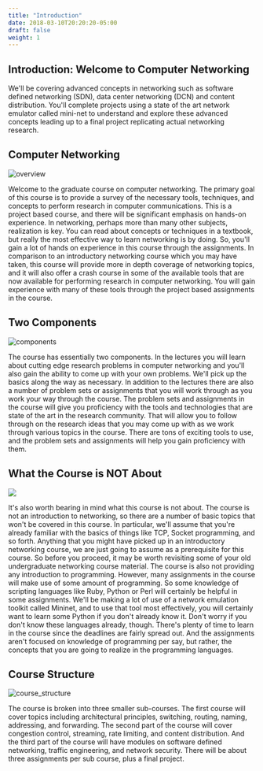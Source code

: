 ```yaml
---
title: "Introduction"
date: 2018-03-10T20:20:20-05:00
draft: false
weight: 1
---
```



## Introduction: Welcome to Computer Networking

We'll be covering advanced concepts in networking such as software defined networking (SDN), data center networking (DCN) and
content distribution. You'll complete projects using a state of the art network emulator called
mini-net to understand and explore these advanced concepts leading up to a final project
replicating actual networking research.

## Computer Networking

![overview](/6250/images/fig1.1.png)

Welcome to the graduate course on computer networking. The primary goal of this course is to
provide a survey of the necessary tools, techniques, and concepts to perform research in
computer communications. This is a project based course, and there will be significant emphasis
on hands-on experience. In networking, perhaps more than many other subjects, realization is
key. You can read about concepts or techniques in a textbook, but really the most effective way
to learn networking is by doing. So, you'll gain a lot of hands on experience in this course
through the assignments. In comparison to an introductory networking course which you may
have taken, this course will provide more in depth coverage of networking topics, and it will also
offer a crash course in some of the available tools that are now available for performing research
in computer networking. You will gain experience with many of these tools through the project
based assignments in the course.


## Two Components

![components](/6250/images/fig1.2.png)

The course has essentially two components. In the lectures you will learn about cutting edge
research problems in computer networking and you'll also gain the ability to come up with your
own problems. We'll pick up the basics along the way as necessary. In addition to the lectures
there are also a number of problem sets or assignments that you will work through as you work
your way through the course. The problem sets and assignments in the course will give you
proficiency with the tools and technologies that are state of the art in the research community.
That will allow you to follow through on the research ideas that you may come up with as we
work through various topics in the course. There are tons of exciting tools to use, and the
problem sets and assignments will help you gain proficiency with them.

## What the Course is NOT About

![](/6250/images/fig1.3.png)

It's also worth bearing in mind what this course is not about. The course is not an introduction to
networking, so there are a number of basic topics that won't be covered in this course. In
particular, we'll assume that you're already familiar with the basics of things like TCP, Socket
programming, and so forth. Anything that you might have picked up in an introductory
networking course, we are just going to assume as a prerequisite for this course. So before you
proceed, it may be worth revisiting some of your old undergraduate networking course material.
The course is also not providing any introduction to programming. However, many assignments
in the course will make use of some amount of programming. So some knowledge of scripting
languages like Ruby, Python or Perl will certainly be helpful in some assignments. We'll be
making a lot of use of a network emulation toolkit called Mininet, and to use that tool most
effectively, you will certainly want to learn some Python if you don't already know it. Don't
worry if you don't know these languages already, though. There's plenty of time to learn in the
course since the deadlines are fairly spread out. And the assignments aren't focused on
knowledge of programming per say, but rather, the concepts that you are going to realize in the
programming languages.

## Course Structure

![course_structure](/6250/images/fig1.4.png)

The course is broken into three smaller sub-courses. The first course will cover topics including
architectural principles, switching, routing, naming, addressing, and forwarding. The second part
of the course will cover congestion control, streaming, rate limiting, and content distribution.
And the third part of the course will have modules on software defined networking, traffic
engineering, and network security. There will be about three assignments per sub course, plus a
final project.


